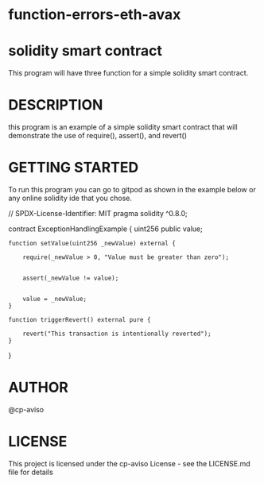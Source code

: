 # function-errors-eth-avax
# solidity smart contract
This program will have three function for a simple solidity smart contract.

# DESCRIPTION
this program is an example of a simple solidity smart contract that will demonstrate the use of require(), assert(), and revert() 

# GETTING STARTED
To run this program you can go to gitpod as shown in the example below or any online solidity ide that you chose. 


// SPDX-License-Identifier: MIT
pragma solidity ^0.8.0;

contract ExceptionHandlingExample {
    uint256 public value;

    function setValue(uint256 _newValue) external {
      
        require(_newValue > 0, "Value must be greater than zero");

       
        assert(_newValue != value);

     
        value = _newValue;
    }

    function triggerRevert() external pure {
       
        revert("This transaction is intentionally reverted");
    }
}

# AUTHOR
@cp-aviso

# LICENSE
This project is licensed under the cp-aviso License - see the LICENSE.md file for details
